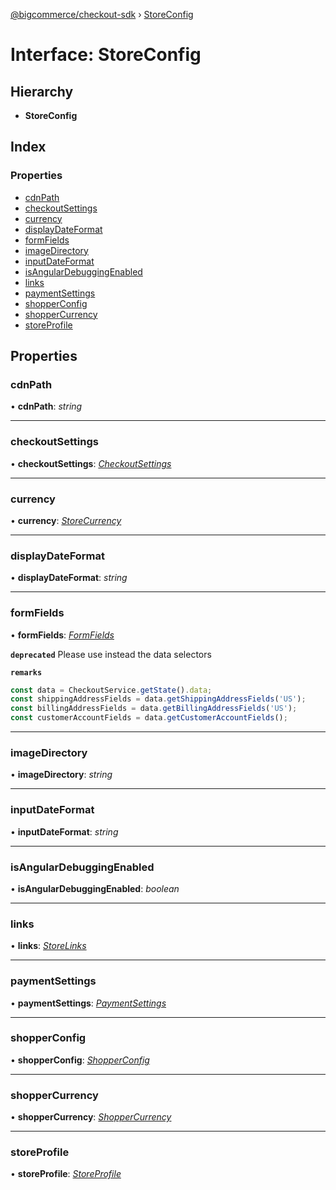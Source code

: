 [@bigcommerce/checkout-sdk](../README.md) › [StoreConfig](storeconfig.md)

# Interface: StoreConfig

## Hierarchy

* **StoreConfig**

## Index

### Properties

* [cdnPath](storeconfig.md#cdnpath)
* [checkoutSettings](storeconfig.md#checkoutsettings)
* [currency](storeconfig.md#currency)
* [displayDateFormat](storeconfig.md#displaydateformat)
* [formFields](storeconfig.md#formfields)
* [imageDirectory](storeconfig.md#imagedirectory)
* [inputDateFormat](storeconfig.md#inputdateformat)
* [isAngularDebuggingEnabled](storeconfig.md#isangulardebuggingenabled)
* [links](storeconfig.md#links)
* [paymentSettings](storeconfig.md#paymentsettings)
* [shopperConfig](storeconfig.md#shopperconfig)
* [shopperCurrency](storeconfig.md#shoppercurrency)
* [storeProfile](storeconfig.md#storeprofile)

## Properties

###  cdnPath

• **cdnPath**: *string*

___

###  checkoutSettings

• **checkoutSettings**: *[CheckoutSettings](checkoutsettings.md)*

___

###  currency

• **currency**: *[StoreCurrency](storecurrency.md)*

___

###  displayDateFormat

• **displayDateFormat**: *string*

___

###  formFields

• **formFields**: *[FormFields](formfields.md)*

**`deprecated`** Please use instead the data selectors

**`remarks`** 
```js
const data = CheckoutService.getState().data;
const shippingAddressFields = data.getShippingAddressFields('US');
const billingAddressFields = data.getBillingAddressFields('US');
const customerAccountFields = data.getCustomerAccountFields();
```

___

###  imageDirectory

• **imageDirectory**: *string*

___

###  inputDateFormat

• **inputDateFormat**: *string*

___

###  isAngularDebuggingEnabled

• **isAngularDebuggingEnabled**: *boolean*

___

###  links

• **links**: *[StoreLinks](storelinks.md)*

___

###  paymentSettings

• **paymentSettings**: *[PaymentSettings](paymentsettings.md)*

___

###  shopperConfig

• **shopperConfig**: *[ShopperConfig](shopperconfig.md)*

___

###  shopperCurrency

• **shopperCurrency**: *[ShopperCurrency](shoppercurrency.md)*

___

###  storeProfile

• **storeProfile**: *[StoreProfile](storeprofile.md)*
